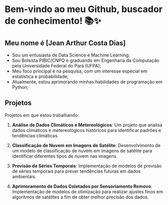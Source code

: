 # Bem-vindo ao meu Github, buscador de conhecimento! 📚✨

## Meu nome é [Jean Arthur Costa Dias]

- Sou um entusiasta de Data Science e Machine Learning;
- Sou Bolsista PIBIC/CNPQ e graduando em Engenharia da Computação pela Universidade Federal do Pará (UFPA);
- Meu foco principal é na pesquisa, com um interesse especial em estatística e probabilidade;
- Atualmente, estou aprimorando minhas habilidades de programação em Python;


## Projetos

Projetos em que estou trabalhando:

1. **Análise de Dados Climáticos e Metereológicos**: Um projeto que analisa dados climáticos e metereológicos históricos para identificar padrões e tendências climáticas.
   
2. **Classificação de Nuvem em Imagens de Satélite**: Desenvolvimento de um modelo de classificação de nuvem em imagens de satélite para identificar diferentes tipos de nuvem nas imagens.

3. **Previsão de Séries Temporais**: Implementação de modelos de previsão de séries temporais para prever tendências futuras em dados ambientais.

4. **Aprimoramento de Dados Coletados por Sensoriamento Removo**: Implementação de modelos de otimização para realizar ajustes finos em algoritmos de satélites a fim de obter melhor precisão dos dados.
<!--
**JeanArthurCostaDias/JeanArthurCostaDias** is a ✨ _special_ ✨ repository because its `README.md` (this file) appears on your GitHub profile.

Here are some ideas to get you started:

- 🔭 I’m currently working on ...
- 🌱 I’m currently learning ...
- 👯 I’m looking to collaborate on ...
- 🤔 I’m looking for help with ...
- 💬 Ask me about ...
- 📫 How to reach me: ...
- 😄 Pronouns: ...
- ⚡ Fun fact: ...
-->
